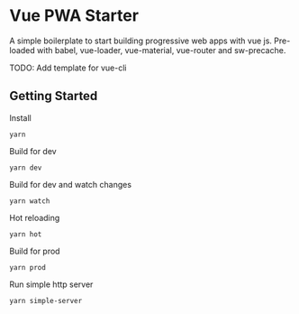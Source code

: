 # Vue PWA Starter

A simple boilerplate to start building progressive web apps with vue js.  Pre-loaded with babel, vue-loader, vue-material, vue-router and sw-precache.

TODO: Add template for vue-cli

## Getting Started

Install
```
yarn
```

Build for dev
```
yarn dev
```

Build for dev and watch changes
```
yarn watch
```

Hot reloading
```
yarn hot
```

Build for prod
```
yarn prod
```

Run simple http server
```
yarn simple-server
```
